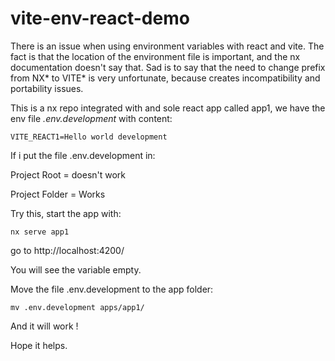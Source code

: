# vite-env-react-demo

There is an issue when using environment variables with react and vite. The fact is that the location of the environment file is important, and the nx documentation doesn't say that. Sad is to say that the need to change prefix from NX* to VITE* is very unfortunate, because creates incompatibility and portability issues.

This is a nx repo integrated with and sole react app called app1, we have the env file _.env.development_ with content:

```
VITE_REACT1=Hello world development
```

If i put the file .env.development in:

Project Root
= doesn't work

Project Folder
= Works

Try this, start the app with:

```
nx serve app1
```

go to
http://localhost:4200/

You will see the variable empty.

Move the file .env.development to the app folder:

```
mv .env.development apps/app1/
```

And it will work !

Hope it helps.
